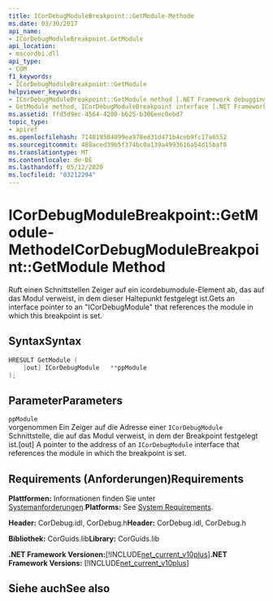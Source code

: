 ```yaml
---
title: ICorDebugModuleBreakpoint::GetModule-Methode
ms.date: 03/30/2017
api_name:
- ICorDebugModuleBreakpoint.GetModule
api_location:
- mscordbi.dll
api_type:
- COM
f1_keywords:
- ICorDebugModuleBreakpoint::GetModule
helpviewer_keywords:
- ICorDebugModuleBreakpoint::GetModule method [.NET Framework debugging]
- GetModule method, ICorDebugModuleBreakpoint interface [.NET Framework debugging]
ms.assetid: ffd5d9ec-4564-4200-b625-b306eec0ebd7
topic_type:
- apiref
ms.openlocfilehash: 714819504099ea978ed31d471b4ceb9fc17a6552
ms.sourcegitcommit: 488aced39b5f374bc0a139a4993616a54d15baf0
ms.translationtype: MT
ms.contentlocale: de-DE
ms.lasthandoff: 05/12/2020
ms.locfileid: "83212294"
---
```

# <a name="icordebugmodulebreakpointgetmodule-method"></a><span data-ttu-id="120a7-102">ICorDebugModuleBreakpoint::GetModule-Methode</span><span class="sxs-lookup"><span data-stu-id="120a7-102">ICorDebugModuleBreakpoint::GetModule Method</span></span>
<span data-ttu-id="120a7-103">Ruft einen Schnittstellen Zeiger auf ein icordebumodule-Element ab, das auf das Modul verweist, in dem dieser Haltepunkt festgelegt ist.</span><span class="sxs-lookup"><span data-stu-id="120a7-103">Gets an interface pointer to an "ICorDebugModule" that references the module in which this breakpoint is set.</span></span>  
  
## <a name="syntax"></a><span data-ttu-id="120a7-104">Syntax</span><span class="sxs-lookup"><span data-stu-id="120a7-104">Syntax</span></span>  
  
```cpp  
HRESULT GetModule (  
    [out] ICorDebugModule   **ppModule  
);  
```  
  
## <a name="parameters"></a><span data-ttu-id="120a7-105">Parameter</span><span class="sxs-lookup"><span data-stu-id="120a7-105">Parameters</span></span>  
 `ppModule`  
 <span data-ttu-id="120a7-106">vorgenommen Ein Zeiger auf die Adresse einer `ICorDebugModule` Schnittstelle, die auf das Modul verweist, in dem der Breakpoint festgelegt ist.</span><span class="sxs-lookup"><span data-stu-id="120a7-106">[out] A pointer to the address of an `ICorDebugModule` interface that references the module in which the breakpoint is set.</span></span>  
  
## <a name="requirements"></a><span data-ttu-id="120a7-107">Requirements (Anforderungen)</span><span class="sxs-lookup"><span data-stu-id="120a7-107">Requirements</span></span>  
 <span data-ttu-id="120a7-108">**Plattformen:** Informationen finden Sie unter [Systemanforderungen](../../get-started/system-requirements.md).</span><span class="sxs-lookup"><span data-stu-id="120a7-108">**Platforms:** See [System Requirements](../../get-started/system-requirements.md).</span></span>  
  
 <span data-ttu-id="120a7-109">**Header:** CorDebug.idl, CorDebug.h</span><span class="sxs-lookup"><span data-stu-id="120a7-109">**Header:** CorDebug.idl, CorDebug.h</span></span>  
  
 <span data-ttu-id="120a7-110">**Bibliothek:** CorGuids.lib</span><span class="sxs-lookup"><span data-stu-id="120a7-110">**Library:** CorGuids.lib</span></span>  
  
 <span data-ttu-id="120a7-111">**.NET Framework Versionen:**[!INCLUDE[net_current_v10plus](../../../../includes/net-current-v10plus-md.md)]</span><span class="sxs-lookup"><span data-stu-id="120a7-111">**.NET Framework Versions:** [!INCLUDE[net_current_v10plus](../../../../includes/net-current-v10plus-md.md)]</span></span>  
  
## <a name="see-also"></a><span data-ttu-id="120a7-112">Siehe auch</span><span class="sxs-lookup"><span data-stu-id="120a7-112">See also</span></span>
